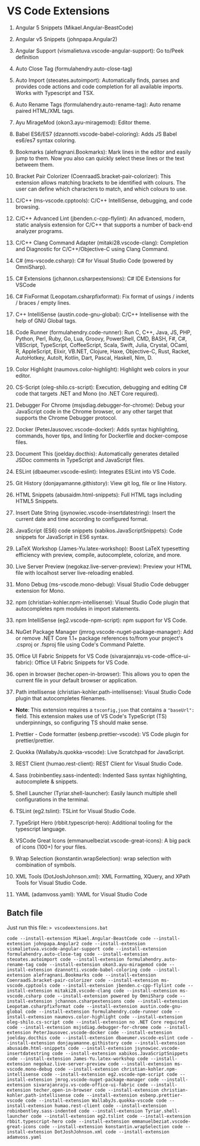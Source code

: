 # VS Code Extensions

1. Angular 5 Snippets (Mikael.Angular-BeastCode)

1. Angular v5 Snippets (johnpapa.Angular2)

1. Angular Support (vismalietuva.vscode-angular-support): Go to/Peek definition

1. Auto Close Tag (formulahendry.auto-close-tag)

1. Auto Import (steoates.autoimport): Automatically finds, parses and provides code actions and code completion for all available imports. Works with Typescript and TSX.

1. Auto Rename Tags (formulahendry.auto-rename-tag): Auto rename paired HTML/XML tags.

1. Ayu MirageMod (okon3.ayu-miragemod): Editor theme.

1. Babel ES6/ES7 (dzannotti.vscode-babel-coloring): Adds JS Babel es6/es7 syntax coloring.

1. Bookmarks (alefragnani.Bookmarks): Mark lines in the editor and easily jump to them. Now you also can quickly select these lines or the text betweem them.

1. Bracket Pair Colorizer (CoenraadS.bracket-pair-colorizer): This extension allows matching brackets to be identified with colours. The user can define which characters to match, and which colours to use.

1. C/C++ (ms-vscode.cpptools): C/C++ IntelliSense, debugging, and code browsing.

1. C/C++ Advanced Lint (jbenden.c-cpp-flylint): An advanced, modern, static analysis extension for C/C++ that supports a number of back-end analyzer programs.

1. C/C++ Clang Command Adapter (mitaki28.vscode-clang): Completion and Diagnostic for C/C++/Objective-C using Clang Command.

1. C# (ms-vscode.csharp): C# for Visual Studio Code (powered by OmniSharp).

1. C# Extensions (jchannon.csharpextensions): C# IDE Extensions for VSCode

1. C# FixFormat (Leopotam.csharpfixformat): Fix format of usings / indents / braces / empty lines.

1. C++ IntelliSense (austin.code-gnu-global): C/C++ Intellisense with the help of GNU Global tags.

1. Code Runner (formulahendry.code-runner): Run C, C++, Java, JS, PHP, Python, Perl, Ruby, Go, Lua, Groovy, PowerShell, CMD, BASH, F#, C#, VBScript, TypeScript, CoffeeScript, Scala, Swift, Julia, Crystal, OCaml, R, AppleScript, Elixir, VB.NET, Clojure, Haxe, Objective-C, Rust, Racket, AutoHotkey, AutoIt, Kotlin, Dart, Pascal, Haskell, Nim, D.

1. Color Highlight (naumovs.color-highlight): Highlight web colors in your editor.

1. CS-Script (oleg-shilo.cs-script): Execution, debugging and editing C# code that targets .NET and Mono (no .NET Core required).

1. Debugger For Chrome (msjsdiag.debugger-for-chrome): Debug your JavaScript code in the Chrome browser, or any other target that supports the Chrome Debugger protocol.

1. Docker (PeterJausovec.vscode-docker): Adds syntax highlighting, commands, hover tips, and linting for Dockerfile and docker-compose files.

1. Document This (joelday.docthis): Automatically generates detailed JSDoc comments in TypeScript and JavaScript files.

1. ESLint (dbaeumer.vscode-eslint): Integrates ESLint into VS Code.

1. Git History (donjayamanne.githistory): View git log, file or line History.

1. HTML Snippets (abusaidm.html-snippets): Full HTML tags including HTML5 Snippets.

1. Insert Date String (jsynowiec.vscode-insertdatestring): Insert the current date and time according to configured format.

1. JavaScript (ES6) code snippets (xabikos.JavaScriptSnippets): Code snippets for JavaScript in ES6 syntax.

1. LaTeX Workshop (James-Yu.latex-workshop): Boost LaTeX typesetting efficiency with preview, compile, autocomplete, colorize, and more.

1. Live Server Preview (negokaz.live-server-preview): Preview your HTML file with localhost server live-reloading enabled.

1. Mono Debug (ms-vscode.mono-debug): Visual Studio Code debugger extension for Mono.

1. npm (christian-kohler.npm-intellisense): Visual Studio Code plugin that autocompletes npm modules in import statements.

1. npm IntelliSense (eg2.vscode-npm-script): npm support for VS Code.

1. NuGet Package Manager (jmrog.vscode-nuget-package-manager): Add or remove .NET Core 1.1+ package references to/from your project's .csproj or .fsproj file using Code's Command Palette.

1. Office UI Fabric Snippets for VS Code (sivarajanraju.vs-code-office-ui-fabric): Office UI Fabric Snippets for VS Code.

1. open in browser (techer.open-in-browser): This allows you to open the current file in your default browser or application.

1. Path intellisense (christian-kohler.path-intellisense): Visual Studio Code plugin that autocompletes filenames.

* **Note**: This extension requires a `tsconfig,json` that contains a `"baseUrl":` field. This extension makes use of VS Code's TypeScript (TS) underpinnings, so configuring TS should make sense.

1. Prettier - Code formatter (esbenp.prettier-vscode): VS Code plugin for prettier/prettier.

1. Quokka (WallabyJs.quokka-vscode): Live Scratchpad for JavaScript.

1. REST Client (humao.rest-client): REST Client for Visual Studio Code.

1. Sass (robinbentley.sass-indented): Indented Sass syntax highlighting, autocomplete & snippets.

1. Shell Launcher (Tyriar.shell-launcher): Easily launch multiple shell configurations in the terminal.

1. TSLint (eg2.tslint): TSLint for Visual Studio Code.

1. TypeSript Hero (rbbit.typescript-hero): Additional tooling for the typescript language.

1. VSCode Great Icons (emmanuelbeziat.vscode-great-icons): A big pack of icons (100+) for your files.

1. Wrap Selection (konstantin.wrapSelection): wrap selection with combination of symbols.

1. XML Tools (DotJoshJohnson.xml): XML Formatting, XQuery, and XPath Tools for Visual Studio Code.

1. YAML (adamvoss.yaml): YAML for Visual Studio Code

## Batch file

Just run this file: `> vscodeextensions.bat`

`code --install-extension Mikael.Angular-BeastCode code --install-extension johnpapa.Angular2 code --install-extension vismalietuva.vscode-angular-support code --install-extension formulahendry.auto-close-tag code --install-extension steoates.autoimport code --install-extension formulahendry.auto-rename-tag code --install-extension okon3.ayu-miragemod code --install-extension dzannotti.vscode-babel-coloring code --install-extension alefragnani.Bookmarks code --install-extension CoenraadS.bracket-pair-colorizer code --install-extension ms-vscode.cpptools code --install-extension jbenden.c-cpp-flylint code --install-extension mitaki28.vscode-clang code --install-extension ms-vscode.csharp code --install-extension powered by OmniSharp code --install-extension jchannon.csharpextensions code --install-extension Leopotam.csharpfixformat code --install-extension austin.code-gnu-global code --install-extension formulahendry.code-runner code --install-extension naumovs.color-highlight code --install-extension oleg-shilo.cs-script code --install-extension no .NET Core required code --install-extension msjsdiag.debugger-for-chrome code --install-extension PeterJausovec.vscode-docker code --install-extension joelday.docthis code --install-extension dbaeumer.vscode-eslint code --install-extension donjayamanne.githistory code --install-extension abusaidm.html-snippets code --install-extension jsynowiec.vscode-insertdatestring code --install-extension xabikos.JavaScriptSnippets code --install-extension James-Yu.latex-workshop code --install-extension negokaz.live-server-preview code --install-extension ms-vscode.mono-debug code --install-extension christian-kohler.npm-intellisense code --install-extension eg2.vscode-npm-script code --install-extension jmrog.vscode-nuget-package-manager code --install-extension sivarajanraju.vs-code-office-ui-fabric code --install-extension techer.open-in-browser code --install-extension christian-kohler.path-intellisense code --install-extension esbenp.prettier-vscode code --install-extension WallabyJs.quokka-vscode code --install-extension humao.rest-client code --install-extension robinbentley.sass-indented code --install-extension Tyriar.shell-launcher code --install-extension eg2.tslint code --install-extension rbbit.typescript-hero code --install-extension emmanuelbeziat.vscode-great-icons code --install-extension konstantin.wrapSelection code --install-extension DotJoshJohnson.xml code --install-extension adamvoss.yaml`
